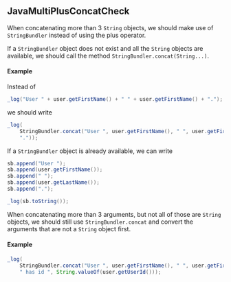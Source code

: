 ## JavaMultiPlusConcatCheck

When concatenating more than 3 `String` objects, we should make use of
`StringBundler` instead of using the plus operator.

If a `StringBundler` object does not exist and all the `String` objects are
available, we should call the method `StringBundler.concat(String...)`.

#### Example

Instead of
```java
_log("User " + user.getFirstName() + " " + user.getFirstName() + ".");
```
we should write

```java
_log(
    StringBundler.concat("User ", user.getFirstName(), " ", user.getFirstName(),
    "."));
```

If a `StringBundler` object is already available, we can write

```java
sb.append("User ");
sb.append(user.getFirstName());
sb.append(" ");
sb.append(user.getLastName());
sb.append(".");

_log(sb.toString());
```

When concatenating more than 3 arguments, but not all of those are `String`
objects, we should still use `StringBundler.concat` and convert the arguments
that are not a `String` object first.

#### Example

```java
_log(
    StringBundler.concat("User ", user.getFirstName(), " ", user.getFirstName(),
    " has id ", String.valueOf(user.getUserId()));
```